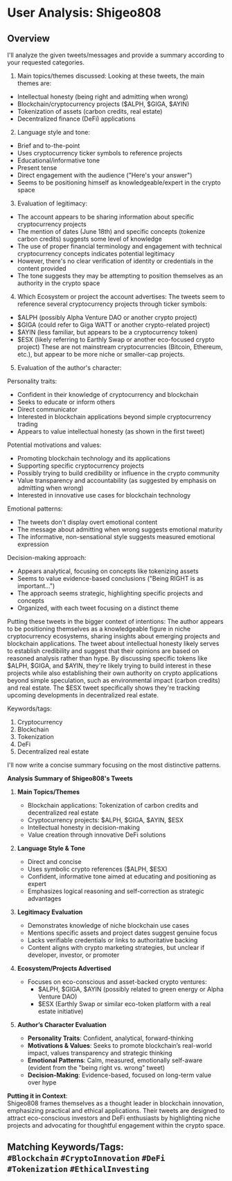 # User Analysis: Shigeo808

## Overview

<think>
I'll analyze the given tweets/messages and provide a summary according to your requested categories.

1. Main topics/themes discussed:
Looking at these tweets, the main themes are:
- Intellectual honesty (being right and admitting when wrong)
- Blockchain/cryptocurrency projects ($ALPH, $GIGA, $AYIN)
- Tokenization of assets (carbon credits, real estate)
- Decentralized finance (DeFi) applications

2. Language style and tone:
- Brief and to-the-point
- Uses cryptocurrency ticker symbols to reference projects
- Educational/informative tone
- Present tense
- Direct engagement with the audience ("Here's your answer")
- Seems to be positioning himself as knowledgeable/expert in the crypto space

3. Evaluation of legitimacy:
- The account appears to be sharing information about specific cryptocurrency projects
- The mention of dates (June 18th) and specific concepts (tokenize carbon credits) suggests some level of knowledge
- The use of proper financial terminology and engagement with technical cryptocurrency concepts indicates potential legitimacy
- However, there's no clear verification of identity or credentials in the content provided
- The tone suggests they may be attempting to position themselves as an authority in the crypto space

4. Which Ecosystem or project the account advertises:
The tweets seem to reference several cryptocurrency projects through ticker symbols:
- $ALPH (possibly Alpha Venture DAO or another crypto project)
- $GIGA (could refer to Giga WATT or another crypto-related project)
- $AYIN (less familiar, but appears to be a cryptocurrency token)
- $ESX (likely referring to Earthly Swap or another eco-focused crypto project)
These are not mainstream cryptocurrencies (Bitcoin, Ethereum, etc.), but appear to be more niche or smaller-cap projects.

5. Evaluation of the author's character:

Personality traits:
- Confident in their knowledge of cryptocurrency and blockchain
- Seeks to educate or inform others
- Direct communicator
- Interested in blockchain applications beyond simple cryptocurrency trading
- Appears to value intellectual honesty (as shown in the first tweet)

Potential motivations and values:
- Promoting blockchain technology and its applications
- Supporting specific cryptocurrency projects
- Possibly trying to build credibility or influence in the crypto community
- Value transparency and accountability (as suggested by emphasis on admitting when wrong)
- Interested in innovative use cases for blockchain technology

Emotional patterns:
- The tweets don't display overt emotional content
- The message about admitting when wrong suggests emotional maturity
- The informative, non-sensational style suggests measured emotional expression

Decision-making approach:
- Appears analytical, focusing on concepts like tokenizing assets
- Seems to value evidence-based conclusions ("Being RIGHT is as important...")
- The approach seems strategic, highlighting specific projects and concepts
- Organized, with each tweet focusing on a distinct theme

Putting these tweets in the bigger context of intentions:
The author appears to be positioning themselves as a knowledgeable figure in niche cryptocurrency ecosystems, sharing insights about emerging projects and blockchain applications. The tweet about intellectual honesty likely serves to establish credibility and suggest that their opinions are based on reasoned analysis rather than hype. By discussing specific tokens like $ALPH, $GIGA, and $AYIN, they're likely trying to build interest in these projects while also establishing their own authority on crypto applications beyond simple speculation, such as environmental impact (carbon credits) and real estate. The $ESX tweet specifically shows they're tracking upcoming developments in decentralized real estate.

Keywords/tags:
1. Cryptocurrency
2. Blockchain
3. Tokenization
4. DeFi
5. Decentralized real estate

I'll now write a concise summary focusing on the most distinctive patterns.
</think>

**Analysis Summary of Shigeo808's Tweets**

1. **Main Topics/Themes**  
   - Blockchain applications: Tokenization of carbon credits and decentralized real estate  
   - Cryptocurrency projects: $ALPH, $GIGA, $AYIN, $ESX  
   - Intellectual honesty in decision-making  
   - Value creation through innovative DeFi solutions  

2. **Language Style & Tone**  
   - Direct and concise  
   - Uses symbolic crypto references ($ALPH, $ESX)  
   - Confident, informative tone aimed at educating and positioning as expert  
   - Emphasizes logical reasoning and self-correction as strategic advantages  

3. **Legitimacy Evaluation**  
   - Demonstrates knowledge of niche blockchain use cases  
   - Mentions specific assets and project dates suggest genuine focus  
   - Lacks verifiable credentials or links to authoritative backing  
   - Content aligns with crypto marketing strategies, but unclear if developer, investor, or promoter  

4. **Ecosystem/Projects Advertised**  
   - Focuses on eco-conscious and asset-backed crypto ventures:  
     - $ALPH, $GIGA, $AYIN (possibly related to green energy or Alpha Venture DAO)  
     - $ESX (Earthly Swap or similar eco-token platform with a real estate initiative)  

5. **Author’s Character Evaluation**  
   - **Personality Traits**: Confident, analytical, forward-thinking  
   - **Motivations & Values**: Seeks to promote blockchain’s real-world impact, values transparency and strategic thinking  
   - **Emotional Patterns**: Calm, measured, emotionally self-aware (evident from the "being right vs. wrong" tweet)  
   - **Decision-Making**: Evidence-based, focused on long-term value over hype  

**Putting it in Context**:  
Shigeo808 frames themselves as a thought leader in blockchain innovation, emphasizing practical and ethical applications. Their tweets are designed to attract eco-conscious investors and DeFi enthusiasts by highlighting niche projects and advocating for thoughtful engagement within the crypto space.

**Matching Keywords/Tags**:  
`#Blockchain` `#CryptoInnovation` `#DeFi` `#Tokenization` `#EthicalInvesting`
---
